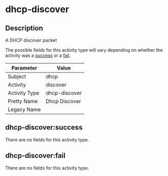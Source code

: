 dhcp-discover
=============

Description
-----------
A DHCP discover packet

The possible fields for this activity type will vary depending on whether the activity was a [success](#dhcp-discoversuccess) or a [fail](#dhcp-discoverfail).

| Parameter     | Value         |
| ------------- | ------------- |
| Subject       | dhcp          |
| Activity      | discover      |
| Activity Type | dhcp-discover |
| Pretty Name   | Dhcp Discover |
| Legacy Name   |               |

dhcp-discover:success
---------------------

There are no fields for this activity type.


dhcp-discover:fail
------------------

There are no fields for this activity type.
